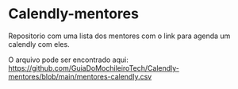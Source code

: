 # Calendly-mentores

Repositorio com uma lista dos mentores com o link para agenda um calendly com eles.

O arquivo pode ser encontrado aqui: https://github.com/GuiaDoMochileiroTech/Calendly-mentores/blob/main/mentores-calendly.csv
